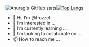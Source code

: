 ![Anurag's GitHub stats](https://github-readme-stats.vercel.app/api?username=frozzel&show_icons=true&theme=transparent)[![Top Langs](https://github-readme-stats.vercel.app/api/top-langs/?username=frozzel&theme=transparent&langs_count=6)](https://github.com/anuraghazra/github-readme-stats)


- 👋 Hi, I’m @frozzel
- 👀 I’m interested in ...
- 🌱 I’m currently learning ...
- 💞️ I’m looking to collaborate on ...
- 📫 How to reach me ...

<!---
frozzel/frozzel is a ✨ special ✨ repository because its `README.md` (this file) appears on your GitHub profile.
You can click the Preview link to take a look at your changes.
--->
